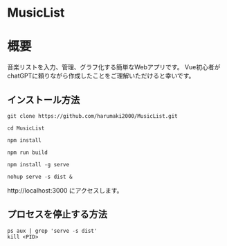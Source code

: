 # MusicList

# 概要
音楽リストを入力、管理、グラフ化する簡単なWebアプリです。
Vue初心者がchatGPTに頼りながら作成したことをご理解いただけると幸いです。

## インストール方法
```
git clone https://github.com/harumaki2000/MusicList.git

cd MusicList

npm install 

npm run build

npm install -g serve

nohup serve -s dist &
```
http://localhost:3000 にアクセスします。

## プロセスを停止する方法
```
ps aux | grep 'serve -s dist'
kill <PID>
```
